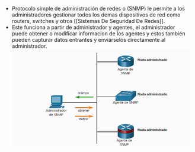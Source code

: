 - Protocolo simple de administración de redes o (SNMP) le permite a los administradores gestionar todos los demas dispositivos de red como routers, switches y otros [[Sistemas De Seguridad De Redes]].
- Este funciona a partir de administrador y agentes, el administrador puede obtener o modificar informacion de los agentes y estos también pueden capturar datos entrantes y enviárselos directamente al administrador.
  ![image.png](../assets/image_1698866353816_0.png)
